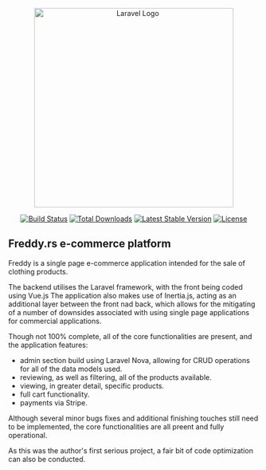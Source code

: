 <p align="center"><a href="https://laravel.com" target="_blank"><img src="https://raw.githubusercontent.com/laravel/art/master/logo-lockup/5%20SVG/2%20CMYK/1%20Full%20Color/laravel-logolockup-cmyk-red.svg" width="400" alt="Laravel Logo"></a></p>

<p align="center">
<a href="https://travis-ci.org/laravel/framework"><img src="https://travis-ci.org/laravel/framework.svg" alt="Build Status"></a>
<a href="https://packagist.org/packages/laravel/framework"><img src="https://img.shields.io/packagist/dt/laravel/framework" alt="Total Downloads"></a>
<a href="https://packagist.org/packages/laravel/framework"><img src="https://img.shields.io/packagist/v/laravel/framework" alt="Latest Stable Version"></a>
<a href="https://packagist.org/packages/laravel/framework"><img src="https://img.shields.io/packagist/l/laravel/framework" alt="License"></a>
</p>

## Freddy.rs e-commerce platform

Freddy is a single page e-commerce application intended for the sale of clothing products.

The backend utilises the Laravel framework, with the front being coded using Vue.js The application also makes use of Inertia.js, acting as an additional layer between the front nad back, which allows for the mitigating of a number of downsides associated with using single page applications for commercial applications. 

Though not 100% complete, all of the core functionalities are present, and the application features:
<ul>
    <li>admin section build using Laravel Nova, allowing for CRUD operations for all of the data models used.</li>    
    <li>reviewing, as well as filtering, all of the products available.</li>
    <li>viewing, in greater detail, specific products.</li>
    <li>full cart functionality.</li>
    <li>payments via Stripe.</li>
</ul>
Although several minor bugs fixes and additional finishing touches still need to be implemented, the core functionalities are all preent and fully operational.

As this was the author's first serious project, a fair bit of code optimization can also be conducted.
